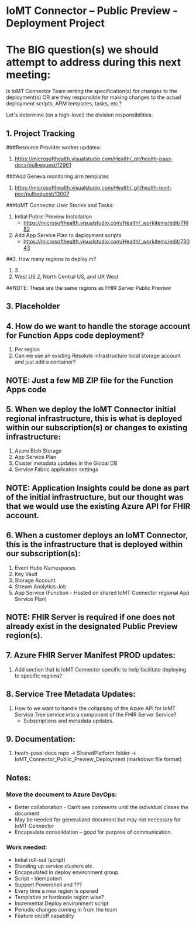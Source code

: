 # IoMT Connector – Public Preview - Deployment Project

# The BIG question(s) we should attempt to address during this next meeting:
Is IoMT Connector Team writing the specification(s) for changes to the deployment(s) OR are they responsible for making changes to the actual deployment scripts, ARM templates, tasks, etc.?

Let's determine (on a high-level) the division responsibilities.

## 1. Project Tracking

###Resource Provider worker updates:
 1. https://microsofthealth.visualstudio.com/Health/_git/health-paas-docs/pullrequest/12961

 ###Add Geneva monitoring arm templates
 1. https://microsofthealth.visualstudio.com/Health/_git/health-iomt-poc/pullrequest/13007

###IoMT Connector User Stories and Tasks:
 1. Initial Public Preview Installation
    - https://microsofthealth.visualstudio.com/Health/_workitems/edit/71682
 2. Add App Service Plan to deployment scripts
    - https://microsofthealth.visualstudio.com/Health/_workitems/edit/73043

 ##2. How many regions to deploy in?
1. 3 
3. West US 2, North Central US, and UK West 

##NOTE: These are the same regions as FHIR Server Public Preview 

## 3. Placeholder

## 4. How do we want to handle the storage account for Function Apps code deployment?
1. Per region
2. Can we use an existing Resolute infrastructure local storage account and just add a container?

## NOTE: Just a few MB ZIP file for the Function Apps code

## 5. When we deploy the IoMT Connector initial regional infrastructure, this is what is deployed within our subscription(s) or changes to existing infrastructure:
1.	Azure Blob Storage 
2.	App Service Plan  
3.	Cluster metadata updates in the Global DB
4.	Service Fabric application settings

## NOTE: Application Insights could be done as part of the initial infrastructure, but our thought was that we would use the existing Azure API for FHIR account.

## 6. When a customer deploys an IoMT Connector, this is the infrastructure that is deployed within our subscription(s):
1. Event Hubs Namespaces
2. Key Vault
3. Storage Account
4. Stream Analytics Job
5. App Service (Function - Hosted on shared IoMT Connector regional App Service Plan)

## NOTE: FHIR Server is required if one does not already exist in the designated Public Preview region(s).

## 7. Azure FHIR Server Manifest PROD updates:
1. Add section that is IoMT Connector specific to help facilitate deploying to specific regions?

## 8. Service Tree Metadata Updates:
1. How to we want to handle the collapsing of the Azure API for IoMT Service Tree service into a component of the FHIR Server Service?
   - Subscriptions and metadata updates.

## 9. Documentation:
1. heath-paas-docs repo -> SharedPlatform folder -> IoMT_Connector_Public_Preview_Deployment (markdown file format)

## Notes:
### Move the document to Azure DevOps:
 - Better collaboration - Can’t see comments until the individual closes the document
 - May be needed for generalized document but may not necessary for IoMT Connector
 - Encapsulate consolidation – good for purpose of communication. 

### Work needed:
 - Initial roll-out (script)
 - Standing up service clusters etc.
 - Encapsulated in deploy environment group
 - Script – Idempotent
 - Support Powershell and ???
 - Every time a new region is opened
 - Templatize or hardcode region wise?
 - Incremental Deploy environment script
 - Periodic changes coming in from the team
 - Feature on/off capability

